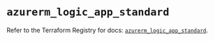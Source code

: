 # `azurerm_logic_app_standard`

Refer to the Terraform Registry for docs: [`azurerm_logic_app_standard`](https://registry.terraform.io/providers/hashicorp/azurerm/4.51.0/docs/resources/logic_app_standard).
